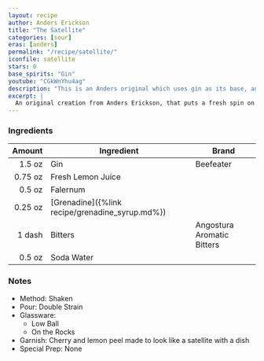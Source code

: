 ```yaml
---
layout: recipe
author: Anders Erickson
title: "The Satellite"
categories: [sour]
eras: [anders]
permalink: "/recipe/satellite/"
iconfile: satellite
stars: 0
base_spirits: "Gin"
youtube: "CGkWnYhu4ag"
description: "This is an Anders original which uses gin as its base, and is flavored with falernum and grenadine. It is a riff on the Saturn cocktail."
excerpt: |
  An original creation from Anders Erickson, that puts a fresh spin on the tiki-era Saturn. He trades the heavy almond and passion fruit notes for the spiced-lime sweetness of falernum and a hint of fruity grenadine. A delicate kiss of soda lifts the entire concoction, creating a lighter, brighter orbit of flavors.
---
```


### Ingredients

|  Amount | Ingredient                                      | Brand                      |
|--------:|-------------------------------------------------|----------------------------|
|  1.5 oz | Gin                                             | Beefeater                  |
| 0.75 oz | Fresh Lemon Juice                               |                            |
|  0.5 oz | Falernum                                        |                            |
| 0.25 oz | [Grenadine]({%link recipe/grenadine_syrup.md%}) |                            |
|  1 dash | Bitters                                         | Angostura Aromatic Bitters |
|  0.5 oz | Soda Water                                      |                            |

### Notes

- Method: Shaken
- Pour: Double Strain
- Glassware:
  - Low Ball
  - On the Rocks
- Garnish: Cherry and lemon peel made to look like a satellite with a dish
- Special Prep: None
